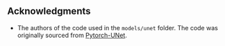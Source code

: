 ## Acknowledgments

- The authors of the code used in the `models/unet` folder. The code was originally sourced from [Pytorch-UNet](https://github.com/milesial/Pytorch-UNet).
